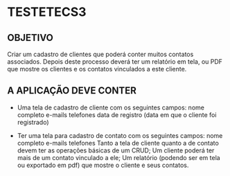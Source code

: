 # TESTETECS3

## OBJETIVO

Criar um cadastro de clientes que poderá conter muitos contatos associados. Depois deste processo deverá ter um relatório em tela, ou PDF que mostre os clientes e os contatos vinculados a este cliente.

## A APLICAÇÃO DEVE CONTER

- Uma tela de cadastro de cliente com os seguintes campos:
  nome completo
  e-mails
  telefones
  data de registro (data em que o cliente foi registrado)

- Ter uma tela para cadastro de contato com os seguintes campos:
  nome completo
  e-mails
  telefones
  Tanto a tela de cliente quanto a de contato devem ter as operações básicas de um CRUD;
  Um cliente poderá ter mais de um contato vinculado a ele;
  Um relatório (podendo ser em tela ou exportado em pdf) que mostre o cliente e seus contatos.
